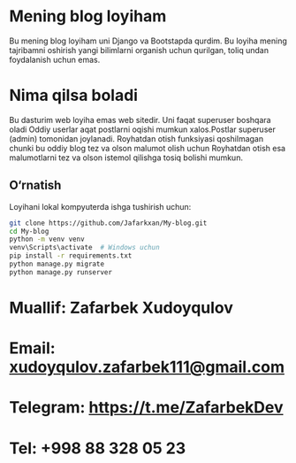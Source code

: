 # Mening blog loyiham

Bu mening blog loyiham uni Django va Bootstapda qurdim.
Bu loyiha mening tajribamni oshirish yangi bilimlarni organish uchun qurilgan, toliq undan foydalanish uchun emas.

# Nima qilsa boladi

Bu dasturim web loyiha emas web sitedir. Uni faqat superuser boshqara oladi
Oddiy userlar aqat postlarni oqishi mumkun xalos.Postlar superuser (admin) tomonidan joylanadi.
Royhatdan otish funksiyasi qoshilmagan chunki bu oddiy blog tez va olson malumot olish uchun 
Royhatdan otish esa malumotlarni tez va olson istemol qilishga tosiq bolishi mumkun.

## O‘rnatish
Loyihani lokal kompyuterda ishga tushirish uchun:

```bash
git clone https://github.com/Jafarkxan/My-blog.git
cd My-blog
python -m venv venv
venv\Scripts\activate  # Windows uchun
pip install -r requirements.txt
python manage.py migrate
python manage.py runserver
```

# Muallif: Zafarbek Xudoyqulov
# Email: xudoyqulov.zafarbek111@gmail.com
# Telegram: https://t.me/ZafarbekDev
# Tel: +998 88 328 05 23
